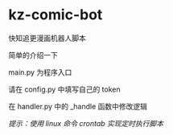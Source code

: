 # kz-comic-bot
快知追更漫画机器人脚本

简单的介绍一下

main.py 为程序入口

请在 config.py 中填写自己的 token

在 handler.py 中的 _handle 函数中修改逻辑

_提示：使用 linux 命令 crontab 实现定时执行脚本_
